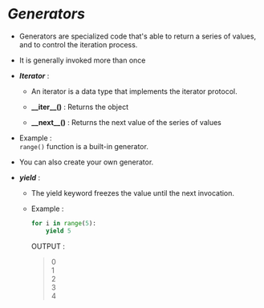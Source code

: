 _Generators_
==

- Generators are specialized code that's able to return a series of values, and to control the iteration process.

- It is generally invoked more than once

- **_Iterator_** :

    - An iterator is a data type that implements the iterator protocol.

    - **\_\_iter\_\_()** : Returns the object

    - **\_\_next\_\_()** : Returns the next value of the series of values

- Example :  
    `range()` function is a built-in generator.

- You can also create your own generator.

- **_yield_** :

    - The yield keyword freezes the value until the next invocation.

    - Example :

        ```python
        for i in range(5):
            yield 5
        ```

        OUTPUT :
        > 0  
        > 1  
        > 2  
        > 3  
        > 4  

